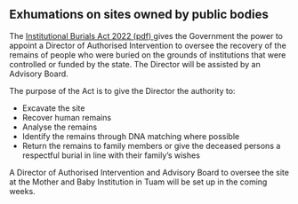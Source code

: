##  Exhumations on sites owned by public bodies

The [ Institutional Burials Act 2022 (pdf)
](https://data.oireachtas.ie/ie/oireachtas/bill/2022/23/eng/ver_b/b23b22d.pdf)
gives the Government the power to appoint a Director of Authorised
Intervention to oversee the recovery of the remains of people who were buried
on the grounds of institutions that were controlled or funded by the state.
The Director will be assisted by an Advisory Board.

The purpose of the Act is to give the Director the authority to:

  * Excavate the site 
  * Recover human remains 
  * Analyse the remains 
  * Identify the remains through DNA matching where possible 
  * Return the remains to family members or give the deceased persons a respectful burial in line with their family’s wishes 

A Director of Authorised Intervention and Advisory Board to oversee the site
at the Mother and Baby Institution in Tuam will be set up in the coming weeks.

